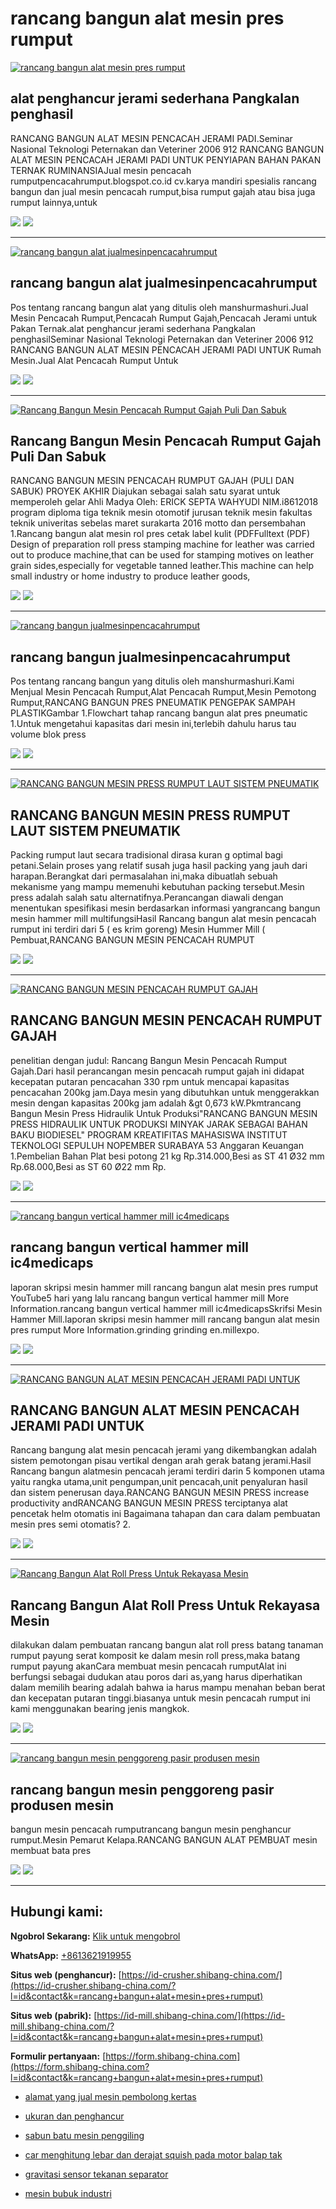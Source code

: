 # rancang bangun alat mesin pres rumput

<a href="https://swt.shibang-china.com/?l=id&img&k=rancang+bangun+alat+mesin+pres+rumput" target="_blank">![rancang bangun alat mesin pres rumput](http://static.shibang-china.com/all-800x300/1356.jpg)</a>

## alat penghancur jerami sederhana Pangkalan penghasil
RANCANG BANGUN ALAT MESIN PENCACAH JERAMI PADI.Seminar Nasional Teknologi Peternakan dan Veteriner 2006 912 RANCANG BANGUN ALAT MESIN PENCACAH JERAMI PADI UNTUK PENYIAPAN BAHAN PAKAN TERNAK RUMINANSIAJual mesin pencacah rumputpencacahrumput.blogspot.co.id cv.karya mandiri spesialis rancang bangun dan jual mesin pencacah rumput,bisa rumput gajah atau bisa juga rumput lainnya,untuk


<a href="https://whatsapp.shibangsoft.com/WhatsApp.php" target="_blank" title="WhatsApp">![](http://static.shibang-china.com/icon/whatsapp.png)</a> <a href="https://swt.shibang-china.com/?l=id&icon&k=rancang+bangun+alat+mesin+pres+rumput" target="_blank">![](http://static.shibang-china.com/icon/chat-id.png)</a>

---

<a href="https://swt.shibang-china.com/?l=id&img&k=rancang+bangun+alat+mesin+pres+rumput" target="_blank">![rancang bangun alat jualmesinpencacahrumput](http://static.shibang-china.com/all-800x300/1353.jpg)</a>

## rancang bangun alat jualmesinpencacahrumput
Pos tentang rancang bangun alat yang ditulis oleh manshurmashuri.Jual Mesin Pencacah Rumput,Pencacah Rumput Gajah,Pencacah Jerami untuk Pakan Ternak.alat penghancur jerami sederhana Pangkalan penghasilSeminar Nasional Teknologi Peternakan dan Veteriner 2006 912 RANCANG BANGUN ALAT MESIN PENCACAH JERAMI PADI UNTUK Rumah Mesin.Jual Alat Pencacah Rumput Untuk


<a href="https://whatsapp.shibangsoft.com/WhatsApp.php" target="_blank" title="WhatsApp">![](http://static.shibang-china.com/icon/whatsapp.png)</a> <a href="https://swt.shibang-china.com/?l=id&icon&k=rancang+bangun+alat+mesin+pres+rumput" target="_blank">![](http://static.shibang-china.com/icon/chat-id.png)</a>

---

<a href="https://swt.shibang-china.com/?l=id&img&k=rancang+bangun+alat+mesin+pres+rumput" target="_blank">![Rancang Bangun Mesin Pencacah Rumput Gajah Puli Dan Sabuk](http://static.shibang-china.com/all-800x300/549.jpg)</a>

## Rancang Bangun Mesin Pencacah Rumput Gajah Puli Dan Sabuk
RANCANG BANGUN MESIN PENCACAH RUMPUT GAJAH (PULI DAN SABUK) PROYEK AKHIR Diajukan sebagai salah satu syarat untuk memperoleh gelar Ahli Madya Oleh: ERICK SEPTA WAHYUDI NIM.i8612018 program diploma tiga teknik mesin otomotif jurusan teknik mesin fakultas teknik univeritas sebelas maret surakarta 2016 motto dan persembahan 1.Rancang bangun alat mesin rol pres cetak label kulit (PDFFulltext (PDF) Design of preparation roll press stamping machine for leather was carried out to produce machine,that can be used for stamping motives on leather grain sides,especially for vegetable tanned leather.This machine can help small industry or home industry to produce leather goods,


<a href="https://whatsapp.shibangsoft.com/WhatsApp.php" target="_blank" title="WhatsApp">![](http://static.shibang-china.com/icon/whatsapp.png)</a> <a href="https://swt.shibang-china.com/?l=id&icon&k=rancang+bangun+alat+mesin+pres+rumput" target="_blank">![](http://static.shibang-china.com/icon/chat-id.png)</a>

---

<a href="https://swt.shibang-china.com/?l=id&img&k=rancang+bangun+alat+mesin+pres+rumput" target="_blank">![rancang bangun jualmesinpencacahrumput](http://static.shibang-china.com/all-800x300/1500.jpg)</a>

## rancang bangun jualmesinpencacahrumput
Pos tentang rancang bangun yang ditulis oleh manshurmashuri.Kami Menjual Mesin Pencacah Rumput,Alat Pencacah Rumput,Mesin Pemotong Rumput,RANCANG BANGUN PRES PNEUMATIK PENGEPAK SAMPAH PLASTIKGambar 1.Flowchart tahap rancang bangun alat pres pneumatic 1.Untuk mengetahui kapasitas dari mesin ini,terlebih dahulu harus tau volume blok press


<a href="https://whatsapp.shibangsoft.com/WhatsApp.php" target="_blank" title="WhatsApp">![](http://static.shibang-china.com/icon/whatsapp.png)</a> <a href="https://swt.shibang-china.com/?l=id&icon&k=rancang+bangun+alat+mesin+pres+rumput" target="_blank">![](http://static.shibang-china.com/icon/chat-id.png)</a>

---

<a href="https://swt.shibang-china.com/?l=id&img&k=rancang+bangun+alat+mesin+pres+rumput" target="_blank">![RANCANG BANGUN MESIN PRESS RUMPUT LAUT SISTEM PNEUMATIK](http://static.shibang-china.com/all-800x300/621.jpg)</a>

## RANCANG BANGUN MESIN PRESS RUMPUT LAUT SISTEM PNEUMATIK
Packing rumput laut secara tradisional dirasa kuran g optimal bagi petani.Selain proses yang relatif susah juga hasil packing yang jauh dari harapan.Berangkat dari permasalahan ini,maka dibuatlah sebuah mekanisme yang mampu memenuhi kebutuhan packing tersebut.Mesin press adalah salah satu alternatifnya.Perancangan diawali dengan menentukan spesifikasi mesin berdasarkan informasi yangrancang bangun mesin hammer mill multifungsiHasil Rancang bangun alat mesin pencacah rumput ini terdiri dari 5 ( es krim goreng) Mesin Hummer Mill ( Pembuat,RANCANG BANGUN MESIN PENCACAH RUMPUT


<a href="https://whatsapp.shibangsoft.com/WhatsApp.php" target="_blank" title="WhatsApp">![](http://static.shibang-china.com/icon/whatsapp.png)</a> <a href="https://swt.shibang-china.com/?l=id&icon&k=rancang+bangun+alat+mesin+pres+rumput" target="_blank">![](http://static.shibang-china.com/icon/chat-id.png)</a>

---

<a href="https://swt.shibang-china.com/?l=id&img&k=rancang+bangun+alat+mesin+pres+rumput" target="_blank">![RANCANG BANGUN MESIN PENCACAH RUMPUT GAJAH](http://static.shibang-china.com/all-800x300/1174.jpg)</a>

## RANCANG BANGUN MESIN PENCACAH RUMPUT GAJAH
penelitian dengan judul: Rancang Bangun Mesin Pencacah Rumput Gajah.Dari hasil perancangan mesin pencacah rumput gajah ini didapat kecepatan putaran pencacahan 330 rpm untuk mencapai kapasitas pencacahan 200kg jam.Daya mesin yang dibutuhkan untuk menggerakkan mesin dengan kapasitas 200kg jam adalah &gt 0,673 kW.Pkmtrancang Bangun Mesin Press Hidraulik Untuk Produksi"RANCANG BANGUN MESIN PRESS HIDRAULIK UNTUK PRODUKSI MINYAK JARAK SEBAGAI BAHAN BAKU BIODIESEL" PROGRAM KREATIFITAS MAHASISWA INSTITUT TEKNOLOGI SEPULUH NOPEMBER SURABAYA 53 Anggaran Keuangan 1.Pembelian Bahan Plat besi potong 21 kg Rp.314.000,Besi as ST 41 Ø32 mm Rp.68.000,Besi as ST 60 Ø22 mm Rp.


<a href="https://whatsapp.shibangsoft.com/WhatsApp.php" target="_blank" title="WhatsApp">![](http://static.shibang-china.com/icon/whatsapp.png)</a> <a href="https://swt.shibang-china.com/?l=id&icon&k=rancang+bangun+alat+mesin+pres+rumput" target="_blank">![](http://static.shibang-china.com/icon/chat-id.png)</a>

---

<a href="https://swt.shibang-china.com/?l=id&img&k=rancang+bangun+alat+mesin+pres+rumput" target="_blank">![rancang bangun vertical hammer mill ic4medicaps](http://static.shibang-china.com/all-800x300/1491.jpg)</a>

## rancang bangun vertical hammer mill ic4medicaps
laporan skripsi mesin hammer mill rancang bangun alat mesin pres rumput YouTube5 hari yang lalu rancang bangun vertical hammer mill More Information.rancang bangun vertical hammer mill ic4medicapsSkrifsi Mesin Hammer Mill.laporan skripsi mesin hammer mill rancang bangun alat mesin pres rumput More Information.grinding grinding en.millexpo.


<a href="https://whatsapp.shibangsoft.com/WhatsApp.php" target="_blank" title="WhatsApp">![](http://static.shibang-china.com/icon/whatsapp.png)</a> <a href="https://swt.shibang-china.com/?l=id&icon&k=rancang+bangun+alat+mesin+pres+rumput" target="_blank">![](http://static.shibang-china.com/icon/chat-id.png)</a>

---

<a href="https://swt.shibang-china.com/?l=id&img&k=rancang+bangun+alat+mesin+pres+rumput" target="_blank">![RANCANG BANGUN ALAT MESIN PENCACAH JERAMI PADI UNTUK](http://static.shibang-china.com/all-800x300/1334.jpg)</a>

## RANCANG BANGUN ALAT MESIN PENCACAH JERAMI PADI UNTUK
Rancang bangung alat mesin pencacah jerami yang dikembangkan adalah sistem pemotongan pisau vertikal dengan arah gerak batang jerami.Hasil Rancang bangun alatmesin pencacah jerami terdiri darin 5 komponen utama yaitu rangka utama,unit pengumpan,unit pencacah,unit penyaluran hasil dan sistem penerusan daya.RANCANG BANGUN MESIN PRESS increase productivity andRANCANG BANGUN MESIN PRESS terciptanya alat pencetak helm otomatis ini Bagaimana tahapan dan cara dalam pembuatan mesin pres semi otomatis? 2.


<a href="https://whatsapp.shibangsoft.com/WhatsApp.php" target="_blank" title="WhatsApp">![](http://static.shibang-china.com/icon/whatsapp.png)</a> <a href="https://swt.shibang-china.com/?l=id&icon&k=rancang+bangun+alat+mesin+pres+rumput" target="_blank">![](http://static.shibang-china.com/icon/chat-id.png)</a>

---

<a href="https://swt.shibang-china.com/?l=id&img&k=rancang+bangun+alat+mesin+pres+rumput" target="_blank">![Rancang Bangun Alat Roll Press Untuk Rekayasa Mesin](http://static.shibang-china.com/all-800x300/625.jpg)</a>

## Rancang Bangun Alat Roll Press Untuk Rekayasa Mesin
dilakukan dalam pembuatan rancang bangun alat roll press batang tanaman rumput payung serat komposit ke dalam mesin roll press,maka batang rumput payung akanCara membuat mesin pencacah rumputAlat ini berfungsi sebagai dudukan atau poros dari as,yang harus diperhatikan dalam memilih bearing adalah bahwa ia harus mampu menahan beban berat dan kecepatan putaran tinggi.biasanya untuk mesin pencacah rumput ini kami menggunakan bearing jenis mangkok.


<a href="https://whatsapp.shibangsoft.com/WhatsApp.php" target="_blank" title="WhatsApp">![](http://static.shibang-china.com/icon/whatsapp.png)</a> <a href="https://swt.shibang-china.com/?l=id&icon&k=rancang+bangun+alat+mesin+pres+rumput" target="_blank">![](http://static.shibang-china.com/icon/chat-id.png)</a>

---

<a href="https://swt.shibang-china.com/?l=id&img&k=rancang+bangun+alat+mesin+pres+rumput" target="_blank">![rancang bangun mesin penggoreng pasir produsen mesin](http://static.shibang-china.com/all-800x300/493.jpg)</a>

## rancang bangun mesin penggoreng pasir produsen mesin
bangun mesin pencacah rumputrancang bangun mesin penghancur rumput.Mesin Pemarut Kelapa.RANCANG BANGUN ALAT PEMBUAT mesin membuat bata pres

<a href="https://whatsapp.shibangsoft.com/WhatsApp.php" target="_blank" title="WhatsApp">![](http://static.shibang-china.com/icon/whatsapp.png)</a> <a href="https://swt.shibang-china.com/?l=id&icon&k=rancang+bangun+alat+mesin+pres+rumput" target="_blank">![](http://static.shibang-china.com/icon/chat-id.png)</a>

---
## Hubungi kami:

**Ngobrol Sekarang:** [Klik untuk mengobrol](https://swt.shibang-china.com?l=id&contact&k=rancang+bangun+alat+mesin+pres+rumput)

**WhatsApp:**  [+8613621919955](https://whatsapp.shibangsoft.com/WhatsApp.php)

**Situs web (penghancur):** [https://id-crusher.shibang-china.com/](https://id-crusher.shibang-china.com/?l=id&contact&k=rancang+bangun+alat+mesin+pres+rumput)

**Situs web (pabrik):** [https://id-mill.shibang-china.com/](https://id-mill.shibang-china.com/?l=id&contact&k=rancang+bangun+alat+mesin+pres+rumput)

**Formulir pertanyaan:** [https://form.shibang-china.com](https://form.shibang-china.com?l=id&contact&k=rancang+bangun+alat+mesin+pres+rumput)

* [alamat yang jual mesin pembolong kertas](../33/alamat%20yang%20jual%20mesin%20pembolong%20kertas.md)

* [ukuran dan penghancur](../34/ukuran%20dan%20penghancur.md)

* [sabun batu mesin penggiling](../34/sabun%20batu%20mesin%20penggiling.md)

* [car menghitung lebar dan derajat squish pada motor balap tak](../39/car%20menghitung%20lebar%20dan%20derajat%20squish%20pada%20motor%20balap%20tak.md)

* [gravitasi sensor tekanan separator](../34/gravitasi%20sensor%20tekanan%20separator.md)

* [mesin bubuk industri](../31/mesin%20bubuk%20industri.md)